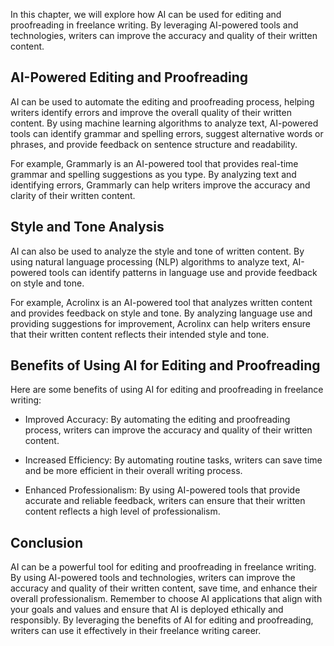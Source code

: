 

In this chapter, we will explore how AI can be used for editing and proofreading in freelance writing. By leveraging AI-powered tools and technologies, writers can improve the accuracy and quality of their written content.

AI-Powered Editing and Proofreading
-----------------------------------

AI can be used to automate the editing and proofreading process, helping writers identify errors and improve the overall quality of their written content. By using machine learning algorithms to analyze text, AI-powered tools can identify grammar and spelling errors, suggest alternative words or phrases, and provide feedback on sentence structure and readability.

For example, Grammarly is an AI-powered tool that provides real-time grammar and spelling suggestions as you type. By analyzing text and identifying errors, Grammarly can help writers improve the accuracy and clarity of their written content.

Style and Tone Analysis
-----------------------

AI can also be used to analyze the style and tone of written content. By using natural language processing (NLP) algorithms to analyze text, AI-powered tools can identify patterns in language use and provide feedback on style and tone.

For example, Acrolinx is an AI-powered tool that analyzes written content and provides feedback on style and tone. By analyzing language use and providing suggestions for improvement, Acrolinx can help writers ensure that their written content reflects their intended style and tone.

Benefits of Using AI for Editing and Proofreading
-------------------------------------------------

Here are some benefits of using AI for editing and proofreading in freelance writing:

* Improved Accuracy: By automating the editing and proofreading process, writers can improve the accuracy and quality of their written content.

* Increased Efficiency: By automating routine tasks, writers can save time and be more efficient in their overall writing process.

* Enhanced Professionalism: By using AI-powered tools that provide accurate and reliable feedback, writers can ensure that their written content reflects a high level of professionalism.

Conclusion
----------

AI can be a powerful tool for editing and proofreading in freelance writing. By using AI-powered tools and technologies, writers can improve the accuracy and quality of their written content, save time, and enhance their overall professionalism. Remember to choose AI applications that align with your goals and values and ensure that AI is deployed ethically and responsibly. By leveraging the benefits of AI for editing and proofreading, writers can use it effectively in their freelance writing career.
